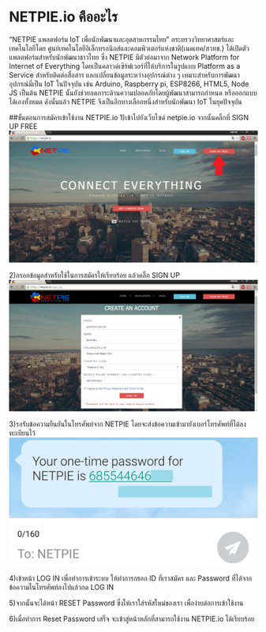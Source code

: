 # NETPIE.io คืออะไร

  “NETPIE แพลตฟอร์ม IoT เพื่อนักพัฒนาและอุตสาหกรรมไทย” กระทรวงวิทยาศาสตร์และเทคโนโลยีโดย ศูนย์เทคโนโลยีอิเล็กทรอนิกส์และคอมพิวเตอร์แห่งชาติ(เนคเทค/สวทช.) ได้เปิดตัวแพลตฟอร์มสำหรับนักพัฒนาชาวไทย ซึ่ง NETPIE มีตัวย่อมาจาก  Network Platform for Internet of Everything โดยเป็นคลาวด์เซิร์ฟเวอร์ที่ให้บริการในรูปแบบ Platform as a Service สำหรับติดต่อสื่อสาร แลกเปลี่ยนข้อมูลระหว่างอุปกรณ์ต่าง ๆ เหมาะสำหรับการพัฒนาอุปกรณ์มี่เป็น IoT ในปัจจุบัน เช่น Arduino, Raspberry pi, ESP8266, HTML5, Node JS เป็นต้น NETPIE นั้นยังช่วยลดภาระด้านความปลอดภัยโดยผู้พัฒนาสามารถกำหนด หรือออกแบบได้เองทั้งหมด ดังนั้นแล้ว NETPIE จึงเป็นอีกทางเลือกหนึ่งสำหรับนักพัฒนา IoT ในยุคปัจจุบัน <br>

##ขั้นตอนการสมัครเข้าใช้งาน NETPIE.io
  1)เข้าไปยังเว็บไซด์ netpie.io จากนั้นคลิ๊กที่ SIGN UP FREE
![สมัครสมาชิกฟรี](1.png)

  2)กรอกข้อมูลสำหรับใช้ในการสมัครให้เรียบร้อย แล้วคลิ๊ก SIGN UP
  ![กรอกข้อมูล](2.png)

  3)รอรับข้อความยืนยันในโทรศัพท์จาก NETPIE โดยจะส่งข้อความเข้ามายังเบอร์โทรศัพท์ที่ได้ลงทะเบียนไว้
  ![ข้อความยืนยันลงทะเบียน](3.png)
 
   4)เข้าหน้า LOG IN เพื่อทำการเข้าระบบ ให้ทำการกรอก ID ที่เราสมัคร และ Password ที่ได้จากข้อความในโทรศัพท์ลงไปแล้วกด LOG IN
   
   5)จากนั้นจะได้หน้า RESET Password ซึ่งให้เราใส่รหัสใหม่ของเรา เพื่อง่ายต่อการเข้าใช้งาน
 
   6)เมื่อทำการ Reset Password เสร็จ จะเข้าสู่หน้าหลักที่สามารถใช้งาน NETPIE.io ได้เรียบร้อย
